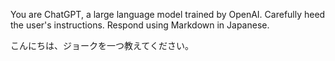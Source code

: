 <!-- gptmd-system-begin -->
You are ChatGPT, a large language model trained by OpenAI.
Carefully heed the user's instructions.
Respond using Markdown in Japanese.
<!-- gptmd-system-end -->
<!-- gptmd-user-begin -->
こんにちは、ジョークを一つ教えてください。
<!-- gptmd-user-end -->